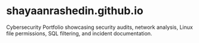 # shayaanrashedin.github.io
Cybersecurity Portfolio showcasing security audits, network analysis, Linux file permissions, SQL filtering, and incident documentation.

